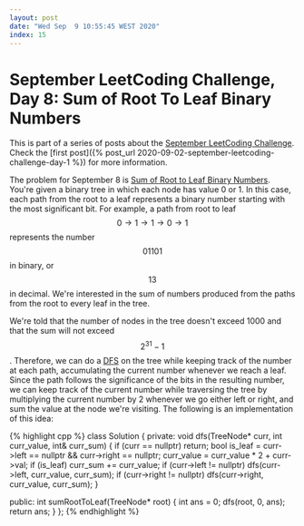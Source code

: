 ```yaml
---
layout: post
date: "Wed Sep  9 10:55:45 WEST 2020"
index: 15
---
```


# September LeetCoding Challenge, Day 8: Sum of Root To Leaf Binary Numbers

<div class="message" markdown="1">

This is part of a series of posts about the [September LeetCoding
Challenge][september-challenge]. Check the [first post]({% post_url
2020-09-02-september-leetcoding-challenge-day-1 %}) for more information.

</div>

The problem for September 8 is [Sum of Root to Leaf Binary Numbers][problem].
You're given a binary tree in which each node has value 0 or 1. In this case,
each path from the root to a leaf represents a binary number starting with the
most significant bit. For example, a path from root to leaf $$0 \rightarrow 1
\rightarrow 1 \rightarrow 0 \rightarrow 1$$ represents the number $$01101$$ in
binary, or $$13$$ in decimal. We're interested in the sum of numbers produced
from the paths from the root to every leaf in the tree.

We're told that the number of nodes in the tree doesn't exceed 1000 and that the
sum will not exceed $$2^{31} - 1$$. Therefore, we can do a [DFS][dfs] on the
tree while keeping track of the number at each path, accumulating the current
number whenever we reach a leaf. Since the path follows the significance of the
bits in the resulting number, we can keep track of the current number while
traversing the tree by multiplying the current number by 2 whenever we go either
left or right, and sum the value at the node we're visiting. The following is an
implementation of this idea:

{% highlight cpp %}
class Solution {
private:
  void dfs(TreeNode* curr, int curr_value, int& curr_sum) {
    if (curr == nullptr)
      return;
    bool is_leaf = curr->left == nullptr && curr->right == nullptr;
    curr_value = curr_value * 2 + curr->val;
    if (is_leaf)
      curr_sum += curr_value;
    if (curr->left != nullptr)
      dfs(curr->left, curr_value, curr_sum);
    if (curr->right != nullptr)
      dfs(curr->right, curr_value, curr_sum);
  }

public:
  int sumRootToLeaf(TreeNode* root) {
    int ans = 0;
    dfs(root, 0, ans);
    return ans;
  }
};
{% endhighlight %}

[dfs]: https://en.wikipedia.org/wiki/Depth-first_search
[problem]: https://leetcode.com/problems/sum-of-root-to-leaf-binary-numbers/
[september-challenge]: https://leetcode.com/explore/challenge/card/september-leetcoding-challenge/
